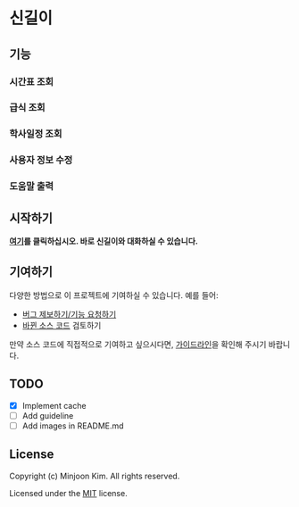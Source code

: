 # 신길이

## 기능

### 시간표 조회

### 급식 조회

### 학사일정 조회

### 사용자 정보 수정

### 도움말 출력

## 시작하기

**[여기](http://pf.kakao.com/_vxdxbJs/chat)를 클릭하십시오. 바로 신길이와 대화하실 수 있습니다.**

## 기여하기

다양한 방법으로 이 프로젝트에 기여하실 수 있습니다. 예를 들어:

- [버그 제보하기/기능 요청하기](https://github.com/HolyDiamonds7/SingilE/issues)
- [바뀐 소스 코드](https://github.com/HolyDiamonds7/SingilE/pulls) 검토하기

만약 소스 코드에 직접적으로 기여하고 싶으시다면, [가이드라인](GUIDELINE.md)을 확인해 주시기 바랍니다.

## TODO

- [x] Implement cache
- [ ] Add guideline
- [ ] Add images in README.md

## License

Copyright (c) Minjoon Kim. All rights reserved.

Licensed under the [MIT](LICENSE.txt) license.
